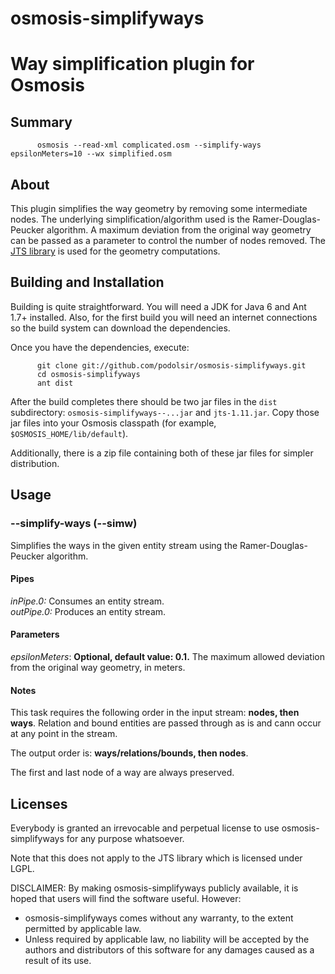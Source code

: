 osmosis-simplifyways
====================
Way simplification plugin for Osmosis
=====================================

Summary
-------

          osmosis --read-xml complicated.osm --simplify-ways epsilonMeters=10 --wx simplified.osm

About
-----

This plugin simplifies the way geometry by removing some intermediate nodes. The underlying simplification/algorithm used is the Ramer-Douglas-Peucker algorithm. A maximum deviation from the original way geometry can be passed as a parameter to control the number of nodes removed. The [JTS library](http://www.vividsolutions.com/jts/) is used for the geometry computations.

Building and Installation
-------------------------

Building is quite straightforward. You will need a JDK for Java 6 and Ant 1.7+ installed. Also, for the first build you will need an internet connections so the build system can download the dependencies.

Once you have the dependencies, execute:

          git clone git://github.com/podolsir/osmosis-simplifyways.git
          cd osmosis-simplifyways
          ant dist

After the build completes there should be two jar files in the `dist` subdirectory: `osmosis-simplifyways--...jar` and `jts-1.11.jar`. 
Copy those jar files into your Osmosis classpath (for example, `$OSMOSIS_HOME/lib/default`).

Additionally, there is a zip file containing both of these jar files for simpler distribution. 

Usage
-----

### --simplify-ways (--simw) ###

Simplifies the ways in the given entity stream using the Ramer-Douglas-Peucker algorithm.

#### Pipes ####
_inPipe.0:_ Consumes an entity stream.    
_outPipe.0:_ Produces an entity stream.

#### Parameters ####
_epsilonMeters_: __Optional, default value: 0.1.__ The maximum allowed deviation from the original way geometry, in meters.

#### Notes ####

This task requires the following order in the input stream: **nodes, then ways**. Relation and bound entities are passed through as is and cann occur at any point in the stream.

The output order is: **ways/relations/bounds, then nodes**.

The first and last node of a way are always preserved. 

Licenses
--------

Everybody is granted an irrevocable and perpetual license to use osmosis-simplifyways for any purpose whatsoever.

Note that this does not apply to the JTS library which is licensed under LGPL.

DISCLAIMER:
By making osmosis-simplifyways publicly available, it is hoped that users will find the
software useful.  However:
* osmosis-simplifyways comes without any warranty, to the extent permitted by applicable
law.
* Unless required by applicable law, no liability will be accepted by
the authors and distributors of this software for any damages caused
as a result of its use. 
